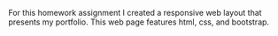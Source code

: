 For this homework assignment I created a responsive web layout that presents my portfolio. This web page 
features html, css, and bootstrap. 